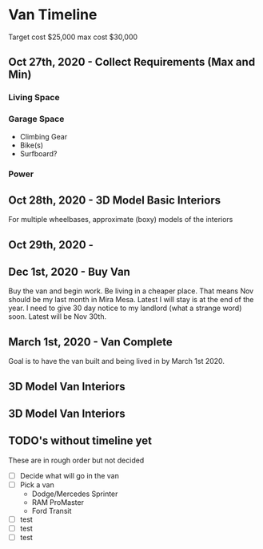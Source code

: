 # Van Timeline

Target cost \$25,000 max cost \$30,000

## Oct 27th, 2020 - Collect Requirements (Max and Min)

### Living Space

### Garage Space

* Climbing Gear
* Bike(s)
* Surfboard?

### Power

## Oct 28th, 2020 - 3D Model Basic Interiors

For multiple wheelbases, approximate (boxy) models of the interiors

## Oct 29th, 2020 - 

## Dec 1st, 2020 - Buy Van

Buy the van and begin work. Be living in a cheaper place. That means Nov should be my last month in Mira Mesa. Latest I will stay is at the end of the year. I need to give 30 day notice to my
landlord (what a strange word) soon. Latest will be Nov 30th. 

## March 1st, 2020 - Van Complete
Goal is to have the van built and being lived in by March 1st 2020. 

## 3D Model Van Interiors

## 3D Model Van Interiors

## TODO's without timeline yet

These are in rough order but not decided

* [ ] Decide what will go in the van
* [ ] Pick a van
  * Dodge/Mercedes Sprinter
  * RAM ProMaster
  * Ford Transit
* [ ] test
* [ ] test
* [ ] test
